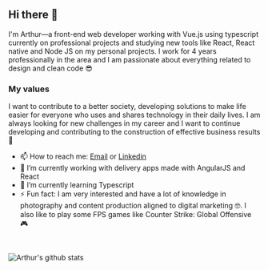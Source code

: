 ## Hi there 👋
I'm Arthur—a front-end web developer working with Vue.js using typescript currently on professional projects and studying new tools like React, React native and Node JS on my personal projects. I work for 4 years professionally in the area and I am passionate about everything related to design and clean code 😎

### My values
I want to contribute to a better society, developing solutions to make life easier for everyone who uses and shares technology in their daily lives. I am always looking for new challenges in my career and I want to continue developing and contributing to the construction of effective business results 🚀

- 📫 How to reach me: [Email](mailto:arthurgoncalvesmalheiros@gmail.com) or [Linkedin](https://www.linkedin.com/in/arthurgm/)
- 🔭 I’m currently working with delivery apps made with AngularJS and React
- 🌱 I’m currently learning Typescript
- ⚡ Fun fact: I am very interested and have a lot of knowledge in photography and content production aligned to digital marketing 🤓. I also like to play some FPS games like Counter Strike: Global Offensive 🎮

</br>

![Arthur's github stats](https://github-readme-stats.vercel.app/api?username=arthurgmalheiros&show_icons=true)

